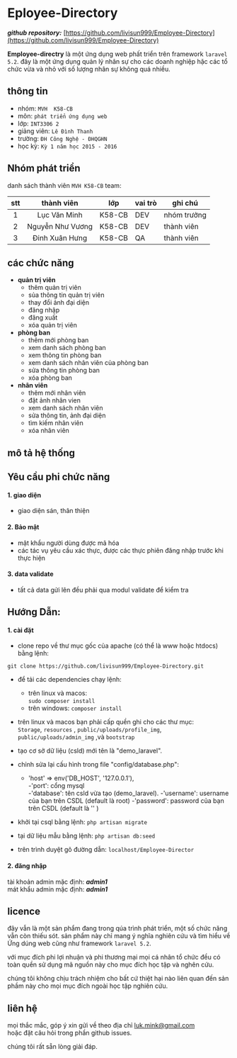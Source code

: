 # Eployee-Directory

***github repository:***  [https://github.com/livisun999/Employee-Directory](https://github.com/livisun999/Employee-Directory)

**Employee-directry** là một ứng dụng web phất triển trên  framework  ```laravel 5.2```. đây là một ứng dụng quản lý nhân  sự  cho  các  doanh nghiệp hặc các tổ chức vừa và nhỏ với số lượng nhân sự không quá nhiều.

## thông tin

- nhóm: ```MVH  K58-CB```   
- môn:  ```phát triển ứng dụng web```   
- lớp: ```INT3306 2```  
- giảng viên: ```Lê Đình Thanh```   
- trường: ```ĐH Công Nghệ - ĐHQGHN```
- học kỳ: ```Kỳ 1 năm học 2015 - 2016```

## Nhóm phát triển

danh sách thành viên ```MVH K58-CB``` team:

| stt   |    thành viên     | lớp     | vai trò   | ghi chú       |
|:-----:|:----------------: |-------- |---------  |-------------  |
| 1     |   Lục Văn Minh    | K58-CB  | DEV       | nhóm trưởng   |
| 2     | Nguyễn Như Vương  | K58-CB  | DEV       | thành viên    |
| 3     |  Đinh Xuân Hưng   | K58-CB  | QA        | thành viên    |

## các chức năng
- **quản trị viên**
    - thêm quản trị viên
    - sủa thông tin quản trị viên
    - thay đổi ảnh đại diện
    - đăng nhập 
    - đăng xuất
    - xóa quản trị viên
- **phòng ban**
    - thêm mới phòng ban
    - xem danh sách phòng ban
    - xem thông tin phòng ban
    - xem danh sách nhân viên của phòng ban
    - sửa thông tin phòng ban
    - xóa phòng ban
- **nhân viên**
   - thêm mới nhân viên 
   - đặt ảnh nhân vien
   - xem danh sách nhân viên
   - sửa thông tin, ảnh đại diện 
   - tìm kiếm nhân viên
   - xóa nhân viên
   
## mô tả hệ thống

## Yêu cầu phi chức năng

#### 1. giao diện

-  giao diện sán, thân thiện

#### 2. Bảo mật

- mật khẩu người dùng được mã hóa
- các tác vụ yêu cầu xác thực, được các  thực  phiên đăng nhập trước khi  thực hiện 

#### 3. data validate

- tất cả data gửi lên đều phải qua  modul validate  để kiểm tra 


##  Hướng Dẫn:
#### 1. cài đặt
 - clone repo về thư mục gốc của apache (có thể là www hoặc htdocs) bằng lệnh:  
 ```
git clone https://github.com/livisun999/Employee-Directory.git
```

- để tải các dependencies chạy lệnh: 
    - trên linux và macos:  
    ```sudo composer install```
    - trên windows:
    ```composer install```

- trên linux và macos bạn phải cấp quền ghi cho các thư mục:    
```Storage```, ```resources``` , ```public/uploads/profile_img```, ```public/uploads/admin_img``` ,và ```bootstrap```

- tạo cơ sở dữ liệu (csld) mới tên là "demo_laravel".

- chỉnh sửa lại cấu hình trong file "config/database.php":
    - 'host' => env('DB_HOST', '127.0.0.1'),   
    -'port': cổng mysql   
    -'database': tên csld vừa tạo (demo_laravel). 
    -'username': username của bạn trên CSDL (default là root) 
    -'password': password của bạn trên CSDL (default là '' )  

- khởi tại csql bằng lệnh: ```php artisan migrate```
- tại dữ liệu mẫu bằng lệnh: ```php artisan db:seed```

- trên trình duyệt gõ đường dẫn: ```localhost/Employee-Director```
  
#### 2. đăng nhập 
tài khoản admin mặc định: ***admin1***  
mát khẩu admin mặc định: ***admin1*** 

## licence

đây vẫn là một sản phẩm đang trong qúa trình phát triển, một số chức năng vẫn còn thiếu sót. sản phẩm này chỉ mang ý nghĩa nghiên cứu và tìm hiểu về Ứng dúng web cũng như framework ```laravel 5.2```.

với mục đích phi lợi nhuận và phi thương mại mọi cá nhân tổ chức đều có toàn quền sử dụng mã nguồn này cho mục đích học tập và nghên cứu.

chúng tôi không chịu trách nhiệm cho bất cứ thiệt hại nào liên quan đến sản phầm này cho mọi mục đích ngoài học tập nghiên cứu.

## liên hệ

mọi thắc mắc, góp ý xin gửi về theo địa chỉ luk.mink@gmail.com  
hoặc đặt câu hỏi trong phần github issues.

chúng tôi rất sẵn lòng giải đáp.

